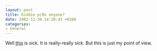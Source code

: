 ```yaml
---
layout: post
title: Kiddie pr0n anyone?
date: 2002-12-30 14:20:43 +0100
categories:
- General
---
```

Well <a href="http://www.foreverakid.com/productgallery.html" title="foreverakid.com">this</a> is sick. It is really-really sick. But this is just my point of view.

